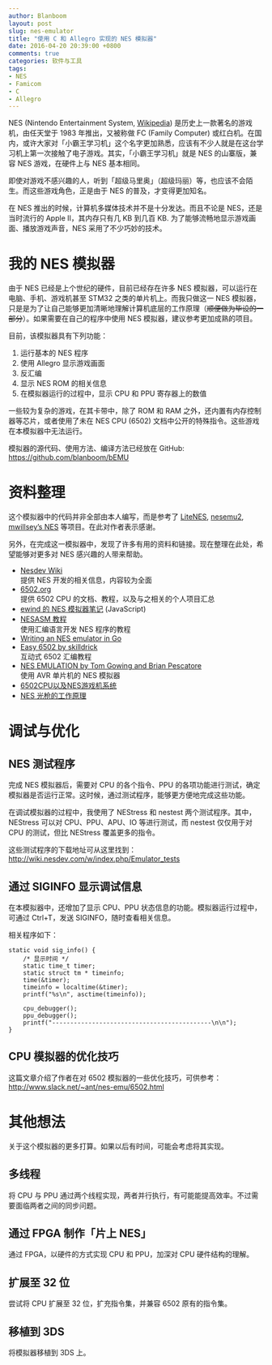 ```yaml
---
author: Blanboom
layout: post
slug: nes-emulator
title: "使用 C 和 Allegro 实现的 NES 模拟器"
date: 2016-04-20 20:39:00 +0800
comments: true
categories: 软件与工具
tags:
- NES
- Famicom
- C
- Allegro
---
```


NES (Nintendo Entertainment System, [Wikipedia](https://en.wikipedia.org/wiki/Nintendo_Entertainment_System)) 是历史上一款著名的游戏机，由任天堂于 1983 年推出，又被称做 FC (Family Computer) 或红白机。在国内，或许大家对「小霸王学习机」这个名字更加熟悉，应该有不少人就是在这台学习机上第一次接触了电子游戏。其实，「小霸王学习机」就是 NES 的山寨版，兼容 NES 游戏，在硬件上与 NES 基本相同。

即使对游戏不感兴趣的人，听到「超级马里奥」（超级玛丽）等，也应该不会陌生。而这些游戏角色，正是由于 NES 的普及，才变得更加知名。

在 NES 推出的时候，计算机多媒体技术并不是十分发达。而且不论是 NES，还是当时流行的 Apple II，其内存只有几 KB 到几百 KB. 为了能够流畅地显示游戏画面、播放游戏声音，NES 采用了不少巧妙的技术。

<!-- more -->

# 我的 NES 模拟器

由于 NES 已经是上个世纪的硬件，目前已经存在许多 NES 模拟器，可以运行在电脑、手机、游戏机甚至 STM32 之类的单片机上。而我只做这一 NES 模拟器，只是是为了让自己能够更加清晰地理解计算机底层的工作原理（<s>顺便做为毕设的一部分</s>）。如果需要在自己的程序中使用 NES 模拟器，建议参考更加成熟的项目。

目前，该模拟器具有下列功能：

1.  运行基本的 NES 程序
2.  使用 Allegro 显示游戏画面
3.  反汇编
4.  显示 NES ROM 的相关信息
5.  在模拟器运行的过程中，显示 CPU 和 PPU 寄存器上的数值

一些较为复杂的游戏，在其卡带中，除了 ROM 和 RAM 之外，还内置有内存控制器等芯片，或者使用了未在 NES CPU (6502) 文档中公开的特殊指令。这些游戏在本模拟器中无法运行。

模拟器的源代码、使用方法、编译方法已经放在 GitHub: https://github.com/blanboom/bEMU

# 资料整理

这个模拟器中的代码并非全部由本人编写，而是参考了 [LiteNES](https://github.com/NJUOS/LiteNES), [nesemu2](https://github.com/holodnak/nesemu2), [mwillsey’s NES](https://github.com/mwillsey/NES) 等项目。在此对作者表示感谢。

另外，在完成这一模拟器中，发现了许多有用的资料和链接。现在整理在此处，希望能够对更多对 NES 感兴趣的人带来帮助。

-   [Nesdev Wiki](http://wiki.nesdev.com)  
    提供 NES 开发的相关信息，内容较为全面
-   [6502.org](http://www.6502.org)  
    提供 6502 CPU 的文档、教程，以及与之相关的个人项目汇总
-   [ewind 的 NES 模拟器笔记](http://ewind.us/tags/NES/) (JavaScript)
-   [NESASM 教程](https://yq.aliyun.com/articles/5784)  
    使用汇编语言开发 NES 程序的教程
-   [Writing an NES emulator in Go](http://nwidger.github.io/blog/post/writing-an-nes-emulator-in-go-part-1/)
-   [Easy 6502 by skilldrick](http://skilldrick.github.io/easy6502/)  
    互动式 6502 汇编教程
-   [NES EMULATION by Tom Gowing and Brian Pescatore](https://courses.cit.cornell.edu/ee476/FinalProjects/s2009/bhp7_teg25/bhp7_teg25/)  
    使用 AVR 单片机的 NES 模拟器
-   [6502CPU以及NES游戏机系统](http://49.212.183.201/6502/6502_report.htm)
-   [NES 光枪的工作原理](https://www.zhihu.com/question/32899950)

# 调试与优化

## NES 测试程序

完成 NES 模拟器后，需要对 CPU 的各个指令、PPU 的各项功能进行测试，确定模拟器是否运行正常。这时候，通过测试程序，能够更方便地完成这些功能。

在调试模拟器的过程中，我使用了 NEStress 和 nestest 两个测试程序。其中，NEStress 可以对 CPU、PPU、APU、IO 等进行测试，而 nestest 仅仅用于对 CPU 的测试，但比 NEStress 覆盖更多的指令。

这些测试程序的下载地址可从这里找到：http://wiki.nesdev.com/w/index.php/Emulator_tests

## 通过 SIGINFO 显示调试信息

在本模拟器中，还增加了显示 CPU、PPU 状态信息的功能。模拟器运行过程中，可通过 Ctrl+T，发送 SIGINFO，随时查看相关信息。

相关程序如下：

    static void sig_info() {
        /* 显示时间 */
        static time_t timer;
        static struct tm * timeinfo;
        time(&timer);
        timeinfo = localtime(&timer);
        printf("%s\n", asctime(timeinfo));
    
        cpu_debugger();
        ppu_debugger();
        printf("--------------------------------------------\n\n");
    }

## CPU 模拟器的优化技巧

这篇文章介绍了作者在对 6502 模拟器的一些优化技巧，可供参考：http://www.slack.net/~ant/nes-emu/6502.html


# 其他想法

关于这个模拟器的更多打算。如果以后有时间，可能会考虑将其实现。

## 多线程

将 CPU 与 PPU 通过两个线程实现，两者并行执行，有可能能提高效率。不过需要面临两者之间的同步问题。

## 通过 FPGA 制作「片上 NES」

通过 FPGA，以硬件的方式实现 CPU 和 PPU，加深对 CPU 硬件结构的理解。

## 扩展至 32 位

尝试将 CPU 扩展至 32 位，扩充指令集，并兼容 6502 原有的指令集。

## 移植到 3DS

将模拟器移植到 3DS 上。


